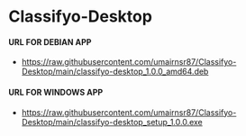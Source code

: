 # Classifyo-Desktop

#### URL FOR DEBIAN APP
- https://raw.githubusercontent.com/umairnsr87/Classifyo-Desktop/main/classifyo-desktop_1.0.0_amd64.deb

#### URL FOR WINDOWS APP
- https://raw.githubusercontent.com/umairnsr87/Classifyo-Desktop/main/classifyo-desktop_setup_1.0.0.exe
